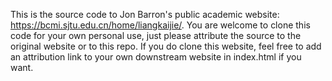 This is the source code to Jon Barron's public academic website: https://bcmi.sjtu.edu.cn/home/liangkaijie/. You are welcome to clone this code for your own personal use, just please attribute the source to the original website or to this repo. If you do clone this website, feel free to add an attribution link to your own downstream website in index.html if you want.
